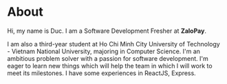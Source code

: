 # About

Hi, my name is Duc. I am a Software Development Fresher at **ZaloPay**.

I am also a third-year student at Ho Chi Minh City University of Technology - Vietnam National University, majoring in Computer Science. I'm an ambitious problem solver with a passion for software development. I'm eager to learn new things which will help the team in which I will work to meet its milestones.
I have some experiences in ReactJS, Express.
